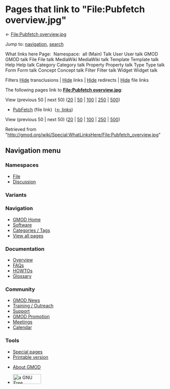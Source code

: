 <div id="mw-page-base" class="noprint">

</div>

<div id="mw-head-base" class="noprint">

</div>

<div id="content" class="mw-body" role="main">

<span id="top"></span>

<div id="mw-js-message" style="display:none;">

</div>



# <span dir="auto">Pages that link to "File:Pubfetch overview.jpg"</span>

<div id="bodyContent">

<div id="contentSub">

← [File:Pubfetch
overview.jpg](/wiki/File:Pubfetch_overview.jpg "File:Pubfetch overview.jpg")

</div>

<div id="jump-to-nav" class="mw-jump">

Jump to: [navigation](#mw-navigation), [search](#p-search)

</div>

<div id="mw-content-text">

What links here Page:  Namespace:  all (Main) Talk User User talk GMOD
GMOD talk File File talk MediaWiki MediaWiki talk Template Template talk
Help Help talk Category Category talk Property Property talk Type Type
talk Form Form talk Concept Concept talk Filter Filter talk Widget
Widget talk

Filters
[Hide](/mediawiki/index.php?title=Special:WhatLinksHere/File:Pubfetch_overview.jpg&hidetrans=1 "Special:WhatLinksHere/File:Pubfetch overview.jpg")
transclusions \|
[Hide](/mediawiki/index.php?title=Special:WhatLinksHere/File:Pubfetch_overview.jpg&hidelinks=1 "Special:WhatLinksHere/File:Pubfetch overview.jpg")
links \|
[Hide](/mediawiki/index.php?title=Special:WhatLinksHere/File:Pubfetch_overview.jpg&hideredirs=1 "Special:WhatLinksHere/File:Pubfetch overview.jpg")
redirects \|
[Hide](/mediawiki/index.php?title=Special:WhatLinksHere/File:Pubfetch_overview.jpg&hideimages=1 "Special:WhatLinksHere/File:Pubfetch overview.jpg")
file links

The following pages link to **[File:Pubfetch
overview.jpg](/wiki/File:Pubfetch_overview.jpg "File:Pubfetch overview.jpg")**:

View (previous 50 \| next 50)
([20](/mediawiki/index.php?title=Special:WhatLinksHere/File:Pubfetch_overview.jpg&limit=20 "Special:WhatLinksHere/File:Pubfetch overview.jpg")
\|
[50](/mediawiki/index.php?title=Special:WhatLinksHere/File:Pubfetch_overview.jpg&limit=50 "Special:WhatLinksHere/File:Pubfetch overview.jpg")
\|
[100](/mediawiki/index.php?title=Special:WhatLinksHere/File:Pubfetch_overview.jpg&limit=100 "Special:WhatLinksHere/File:Pubfetch overview.jpg")
\|
[250](/mediawiki/index.php?title=Special:WhatLinksHere/File:Pubfetch_overview.jpg&limit=250 "Special:WhatLinksHere/File:Pubfetch overview.jpg")
\|
[500](/mediawiki/index.php?title=Special:WhatLinksHere/File:Pubfetch_overview.jpg&limit=500 "Special:WhatLinksHere/File:Pubfetch overview.jpg"))

- [PubFetch](/wiki/PubFetch "PubFetch") (file link) ‎
  <span class="mw-whatlinkshere-tools">([←
  links](/mediawiki/index.php?title=Special:WhatLinksHere&target=PubFetch "Special:WhatLinksHere"))</span>

View (previous 50 \| next 50)
([20](/mediawiki/index.php?title=Special:WhatLinksHere/File:Pubfetch_overview.jpg&limit=20 "Special:WhatLinksHere/File:Pubfetch overview.jpg")
\|
[50](/mediawiki/index.php?title=Special:WhatLinksHere/File:Pubfetch_overview.jpg&limit=50 "Special:WhatLinksHere/File:Pubfetch overview.jpg")
\|
[100](/mediawiki/index.php?title=Special:WhatLinksHere/File:Pubfetch_overview.jpg&limit=100 "Special:WhatLinksHere/File:Pubfetch overview.jpg")
\|
[250](/mediawiki/index.php?title=Special:WhatLinksHere/File:Pubfetch_overview.jpg&limit=250 "Special:WhatLinksHere/File:Pubfetch overview.jpg")
\|
[500](/mediawiki/index.php?title=Special:WhatLinksHere/File:Pubfetch_overview.jpg&limit=500 "Special:WhatLinksHere/File:Pubfetch overview.jpg"))

</div>

<div class="printfooter">

Retrieved from
"<http://gmod.org/wiki/Special:WhatLinksHere/File:Pubfetch_overview.jpg>"

</div>

<div id="catlinks" class="catlinks catlinks-allhidden">

</div>

<div class="visualClear">

</div>

</div>

</div>

<div id="mw-navigation">

## Navigation menu

<div id="mw-head">



<div id="left-navigation">

<div id="p-namespaces" class="vectorTabs" role="navigation"
aria-labelledby="p-namespaces-label">

### Namespaces

- <span id="ca-nstab-image"><a href="/wiki/File:Pubfetch_overview.jpg" accesskey="c"
  title="View the file page [c]">File</a></span>
- <span id="ca-talk"><a
  href="/mediawiki/index.php?title=File_talk:Pubfetch_overview.jpg&amp;action=edit&amp;redlink=1"
  accesskey="t"
  title="Discussion about the content page [t]">Discussion</a></span>

</div>

<div id="p-variants" class="vectorMenu emptyPortlet" role="navigation"
aria-labelledby="p-variants-label">

### 

### Variants[](#)

<div class="menu">

</div>

</div>

</div>

<div id="right-navigation">





</div>



</div>

</div>

</div>

<div id="mw-panel">

<div id="p-logo" role="banner">

<a href="/wiki/Main_Page"
style="background-image: url(http://gmod.org/images/GMOD-cogs.png);"
title="Visit the main page"></a>

</div>

<div id="p-Navigation" class="portal" role="navigation"
aria-labelledby="p-Navigation-label">

### Navigation

<div class="body">

- <span id="n-GMOD-Home">[GMOD Home](/wiki/Main_Page)</span>
- <span id="n-Software">[Software](/wiki/GMOD_Components)</span>
- <span id="n-Categories-.2F-Tags">[Categories /
  Tags](/wiki/Categories)</span>
- <span id="n-View-all-pages">[View all
  pages](/wiki/Special:AllPages)</span>

</div>

</div>

<div id="p-Documentation" class="portal" role="navigation"
aria-labelledby="p-Documentation-label">

### Documentation

<div class="body">

- <span id="n-Overview">[Overview](/wiki/Overview)</span>
- <span id="n-FAQs">[FAQs](/wiki/Category:FAQ)</span>
- <span id="n-HOWTOs">[HOWTOs](/wiki/Category:HOWTO)</span>
- <span id="n-Glossary">[Glossary](/wiki/Glossary)</span>

</div>

</div>

<div id="p-Community" class="portal" role="navigation"
aria-labelledby="p-Community-label">

### Community

<div class="body">

- <span id="n-GMOD-News">[GMOD News](/wiki/GMOD_News)</span>
- <span id="n-Training-.2F-Outreach">[Training /
  Outreach](/wiki/Training_and_Outreach)</span>
- <span id="n-Support">[Support](/wiki/Support)</span>
- <span id="n-GMOD-Promotion">[GMOD
  Promotion](/wiki/GMOD_Promotion)</span>
- <span id="n-Meetings">[Meetings](/wiki/Meetings)</span>
- <span id="n-Calendar">[Calendar](/wiki/Calendar)</span>

</div>

</div>

<div id="p-tb" class="portal" role="navigation"
aria-labelledby="p-tb-label">

### Tools

<div class="body">

- <span id="t-specialpages"><a href="/wiki/Special:SpecialPages" accesskey="q"
  title="A list of all special pages [q]">Special pages</a></span>
- <span id="t-print"><a
  href="/mediawiki/index.php?title=Special:WhatLinksHere/File:Pubfetch_overview.jpg&amp;printable=yes"
  rel="alternate" accesskey="p"
  title="Printable version of this page [p]">Printable version</a></span>

</div>

</div>

</div>

</div>

<div id="footer" role="contentinfo">

- <span id="footer-places-about">[About
  GMOD](/wiki/GMOD:About "GMOD:About")</span>

<!-- -->

- <span id="footer-copyrightico">[<img src="http://www.gnu.org/graphics/gfdl-logo-small.png" width="88"
  height="31" alt="a GNU Free Documentation License" />](http://www.gnu.org/licenses/fdl-1.3.html)</span>


<div style="clear:both">

</div>

</div>
